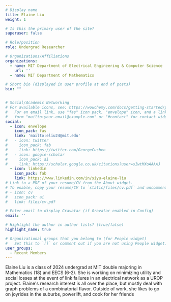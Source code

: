 ```yaml
---
# Display name
title: Elaine Liu
weight: 1

# Is this the primary user of the site?
superuser: false

# Role/position
role: Undergrad Researcher

# Organizations/Affiliations
organizations:
  - name: MIT Department of Electrical Engineering & Computer Science
    url: ''
  - name: MIT Department of Mathematics

# Short bio (displayed in user profile at end of posts)
bio: ""


# Social/Academic Networking
# For available icons, see: https://wowchemy.com/docs/getting-started/page-builder/#icons
#   For an email link, use "fas" icon pack, "envelope" icon, and a link in the
#   form "mailto:your-email@example.com" or "#contact" for contact widget.
social:
  - icon: envelope
    icon_pack: fas
    link: 'mailto:eliu24@mit.edu'
#   - icon: twitter
#     icon_pack: fab
#     link: https://twitter.com/GeorgeCushen
#   - icon: google-scholar
#     icon_pack: ai
#     link: https://scholar.google.co.uk/citations?user=sIwtMXoAAAAJ
  - icon: linkedin
    icon_pack: fab
    link: https://www.linkedin.com/in/siyu-elaine-liu
# Link to a PDF of your resume/CV from the About widget.
# To enable, copy your resume/CV to `static/files/cv.pdf` and uncomment the lines below.
# - icon: cv
#   icon_pack: ai
#   link: files/cv.pdf

# Enter email to display Gravatar (if Gravatar enabled in Config)
email: ''

# Highlight the author in author lists? (true/false)
highlight_name: true

# Organizational groups that you belong to (for People widget)
#   Set this to `[]` or comment out if you are not using People widget.
user_groups:
  - Recent Members
---
```

Elaine Liu is a class of 2024 undergrad at MIT double majoring in Mathematics (18) and EECS (6-2). She is working on minimizing utility and social losses at the event of link failures in an electrical network as a UROP project. Elaine's research interest is all over the place, but mostly deal with graph problems of a combinatorial flavor. Outside of work, she likes to go on joyrides in the suburbs, powerlift, and cook for her friends
